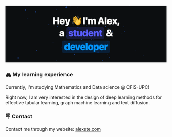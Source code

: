 [![Presentation Image](assets/presentation.png)](https://alexste.com/)

### 🏔️ My learning experience 

Currently, I'm studying Mathematics and Data science @ CFIS-UPC!

Right now, I am very interested in the design of deep learning methods for effective tabular learning, graph machine learning and text diffusion.

### 🪧 Contact
Contact me through my website: [alexste.com](https://alexste.com)
